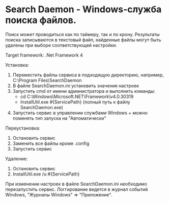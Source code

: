 <h1>Search Daemon - Windows-служба поиска файлов.</h1>

Поиск может проводиться как по таймеру, так и по крону. 
Результаты поиска записываются в текстовый файл, найденные файлы могут быть удалены при выборе соответствующей настройки.

Target framework: .Net Framework 4

Установка:
1. Переместить файлы сервиса в подходящую директорию, например, C:\Program Files\SearchDaemon
2. В файле SearchDaemon.ini установить значения настроек
3. Запустить cmd от имени администратора и выполнить команды:
	* cd C:\Windows\Microsoft.NET\Framework\v4.0.30319
	* InstallUtil.exe #{ServicePath} (полный путь к файлу SearchDaemon.exe)
6. Запустить сервис в управлении службами Windows + можно поменять тип запуска на "Автоматически"

Переустановка:
1. Остановить сервис
2. Заменить все файлы кроме .config
3. Запустить сервис

Удаление:
1. Остановить сервис
2. InstallUtil.exe /u #{ServicePath}

При изменении настроек в файле SearchDaemon.ini необходимо перезапустить сервис.
Логгирование ведется в журнал событий Windows,  "Журналы Windows" => "Приложение".

